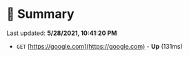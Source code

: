 # 📖 Summary
Last updated: **5/28/2021, 10:41:20 PM**

- `GET` [https://google.com](https://google.com) - **Up** (131ms)
